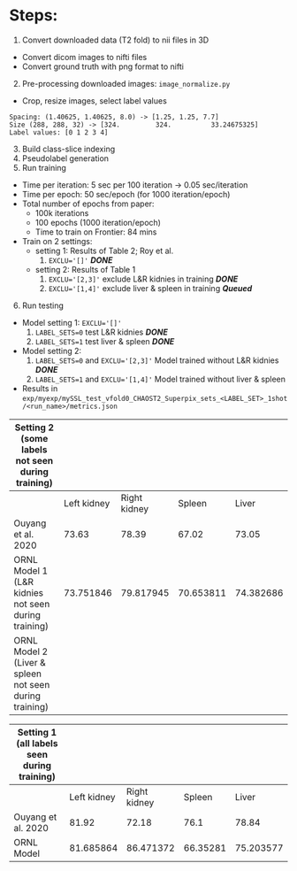 # Steps:

1. Convert downloaded data (T2 fold) to nii files in 3D
  * Convert dicom images to nifti files
  * Convert ground truth with png format to nifti
2. Pre-processing downloaded images: `image_normalize.py`
  * Crop, resize images, select label values
  ```
  Spacing: (1.40625, 1.40625, 8.0) -> [1.25, 1.25, 7.7]
  Size (288, 288, 32) -> [324.         324.          33.24675325]
  Label values: [0 1 2 3 4]
  ```
3. Build class-slice indexing
4. Pseudolabel generation
5. Run training
  * Time per iteration: 5 sec per 100 iteration -> 0.05 sec/iteration
  * Time per epoch: 50 sec/epoch (for 1000 iteration/epoch)
  * Total number of epochs from paper:
    * 100k iterations
    * 100 epochs (1000 iteration/epoch)
    * Time to train on Frontier: 84 mins
  * Train on 2 settings:
    * setting 1: Results of Table 2; Roy et al.
      1. `EXCLU='[]'`  ***DONE***
    * setting 2: Results of Table 1
      1. `EXCLU='[2,3]'` exclude L&R kidnies in training ***DONE***
      2. `EXCLU='[1,4]'` exclude liver & spleen in training ***Queued***
6. Run testing
  * Model setting 1: `EXCLU='[]'`
    1. `LABEL_SETS=0` test L&R kidnies ***DONE***
    2. `LABEL_SETS=1` test liver & spleen ***DONE***
  * Model setting 2: 
    1. `LABEL_SETS=0` and `EXCLU='[2,3]'` Model trained without L&R kidnies ***DONE***
    2. `LABEL_SETS=1` and `EXCLU='[1,4]'` Model trained without liver & spleen
  * Results in `exp/myexp/mySSL_test_vfold0_CHAOST2_Superpix_sets_<LABEL_SET>_1shot/<run_name>/metrics.json`

| Setting 2 (some labels not seen during training)         |               |              |               |           |
|----------------------------------------------------------|---------------|--------------|---------------|-----------|
|                                                          | Left kidney   | Right kidney | Spleen        | Liver     |
| Ouyang et al. 2020                                       | 73.63         | 78.39        | 67.02         | 73.05     |
| ORNL Model 1 (L&R kidnies   not seen during training)    | 73.751846     | 79.817945    | 70.653811     | 74.382686 |
| ORNL Model 2 (Liver &   spleen not seen during training) |               |              |               |           |

| Setting 1 (all   labels seen during training)            |               |              |               |           |
|----------------------------------------------------------|---------------|--------------|---------------|-----------|
|                                                          | Left kidney   | Right kidney | Spleen        | Liver     |
| Ouyang et al. 2020                                       | 81.92         | 72.18        | 76.1          | 78.84     |
| ORNL Model                                               | 81.685864     | 86.471372    | 66.35281      | 75.203577 |


